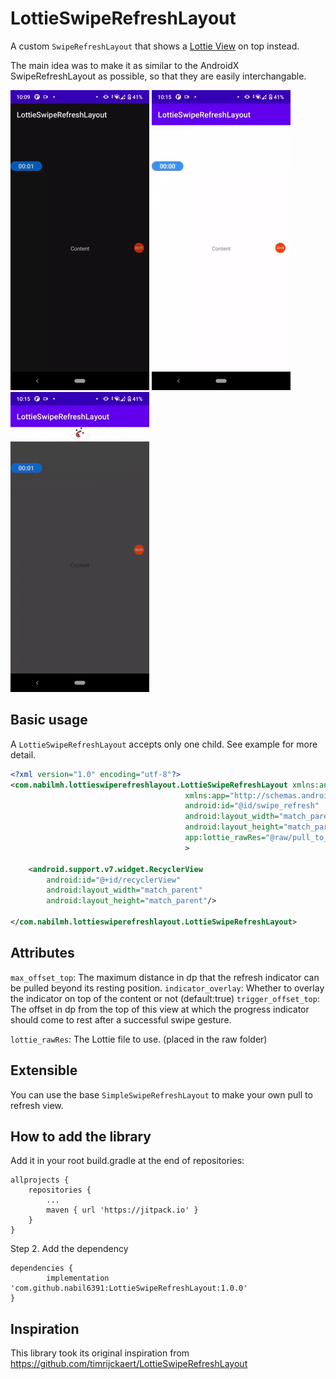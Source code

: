 # LottieSwipeRefreshLayout

A custom `SwipeRefreshLayout` that shows a [Lottie View](https://github.com/airbnb/lottie-android) on top instead.

The main idea was to make it as similar to the AndroidX SwipeRefreshLayout as possible, so that they are easily interchangable.

<img src="img/example1.gif"></img>
<img src="img/example2.gif"></img>
<img src="img/example3.gif"></img>

## Basic usage

A `LottieSwipeRefreshLayout` accepts only one child.
See example for more detail.

```xml
<?xml version="1.0" encoding="utf-8"?>
<com.nabilmh.lottieswiperefreshlayout.LottieSwipeRefreshLayout xmlns:android="http://schemas.android.com/apk/res/android"
                                       xmlns:app="http://schemas.android.com/apk/res-auto"
                                       android:id="@id/swipe_refresh"
                                       android:layout_width="match_parent"
                                       android:layout_height="match_parent"
                                       app:lottie_rawRes="@raw/pull_to_refresh"
                                       >

    <android.support.v7.widget.RecyclerView
        android:id="@+id/recyclerView"
        android:layout_width="match_parent"
        android:layout_height="match_parent"/>

</com.nabilmh.lottieswiperefreshlayout.LottieSwipeRefreshLayout>
```

## Attributes

`max_offset_top`: The maximum distance in dp that the refresh indicator can be pulled beyond its resting position.
`indicator_overlay`: Whether to overlay the indicator on top of the content or not (default:true)
`trigger_offset_top`: The offset in dp from the top of this view at which the progress indicator should come to rest after a successful swipe gesture.

`lottie_rawRes`: The Lottie file to use. (placed in the raw folder)

## Extensible

You can use the base `SimpleSwipeRefreshLayout` to make your own pull to refresh view.

## How to add the library
Add it in your root build.gradle at the end of repositories:

	allprojects {
		repositories {
			...
			maven { url 'https://jitpack.io' }
		}
	}
Step 2. Add the dependency

	dependencies {
   	        implementation 'com.github.nabil6391:LottieSwipeRefreshLayout:1.0.0'
   	}
   
   
## Inspiration

This library took its original inspiration from https://github.com/timrijckaert/LottieSwipeRefreshLayout 